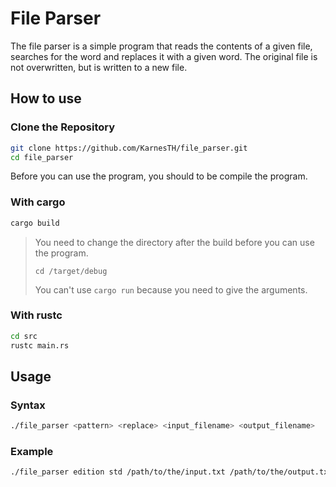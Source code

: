 # File Parser

The file parser is a simple program that reads the contents of a given file, searches for the word and replaces it with a given word. The original file is not overwritten, but is written to a new file.

## How to use

### Clone the Repository

```bash
git clone https://github.com/KarnesTH/file_parser.git
cd file_parser
```

Before you can use the program, you should to be compile the program.

### With cargo

```bash
cargo build
```

> You need to change the directory after the build before you can use the program.
>
> `cd /target/debug`
>
> You can't use `cargo run` because you need to give the arguments.

### With rustc

```bash
cd src
rustc main.rs
```

## Usage

### Syntax

```bash
./file_parser <pattern> <replace> <input_filename> <output_filename>
```

### Example

```bash
./file_parser edition std /path/to/the/input.txt /path/to/the/output.txt
```
